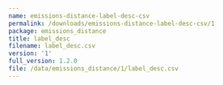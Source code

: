 ```yaml
---
name: emissions-distance-label-desc-csv
permalink: /downloads/emissions-distance-label-desc-csv/1
package: emissions_distance
title: label_desc
filename: label_desc.csv
version: '1'
full_version: 1.2.0
file: /data/emissions_distance/1/label_desc.csv
---
```

